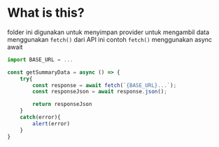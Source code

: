 # What is this?

folder ini digunakan untuk menyimpan provider untuk mengambil data menggunakan `fetch()` dari API
ini contoh `fetch()` menggunakan async await

```javascript
import BASE_URL = ...

const getSummaryData = async () => {
    try{
        const response = await fetch(`{BASE_URL}...`);
        const responseJson = await response.json();

        return responseJson
    }
    catch(error){
        alert(error)
    }
}
```
